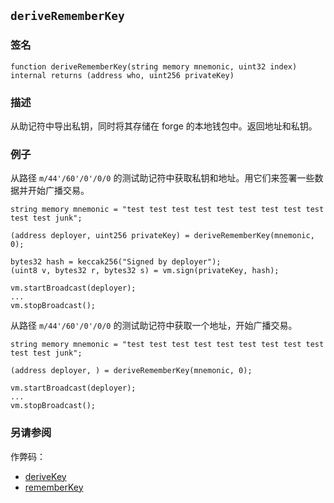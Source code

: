 ## `deriveRememberKey`

### 签名

```solidity
function deriveRememberKey(string memory mnemonic, uint32 index) internal returns (address who, uint256 privateKey)
```

### 描述

从助记符中导出私钥，同时将其存储在 forge 的本地钱包中。返回地址和私钥。

### 例子

从路径 `m/44'/60'/0'/0/0` 的测试助记符中获取私钥和地址。用它们来签署一些数据并开始广播交易。

```solidity
string memory mnemonic = "test test test test test test test test test test test junk";

(address deployer, uint256 privateKey) = deriveRememberKey(mnemonic, 0);

bytes32 hash = keccak256("Signed by deployer");
(uint8 v, bytes32 r, bytes32 s) = vm.sign(privateKey, hash);

vm.startBroadcast(deployer);
...
vm.stopBroadcast();
```

从路径 `m/44'/60'/0'/0/0` 的测试助记符中获取一个地址，开始广播交易。

```solidity
string memory mnemonic = "test test test test test test test test test test test junk";

(address deployer, ) = deriveRememberKey(mnemonic, 0);

vm.startBroadcast(deployer);
...
vm.stopBroadcast();
```

### 另请参阅

作弊码：
- [deriveKey](../../cheatcodes/derive-key.md)
- [rememberKey](../../cheatcodes/remember-key.md)
